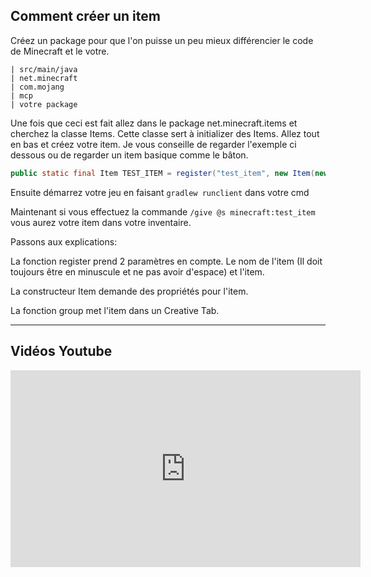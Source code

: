## Comment créer un item 


Créez un package pour que l'on puisse un peu mieux différencier le code de Minecraft et le votre.

```
| src/main/java
| net.minecraft
| com.mojang
| mcp
| votre package
```

Une fois que ceci est fait allez dans le package net.minecraft.items et cherchez la classe Items.
Cette classe sert à initializer des Items.
Allez tout en bas et créez votre item. Je vous conseille de regarder l'exemple ci dessous ou de regarder un item basique comme le bâton.

```Java
public static final Item TEST_ITEM = register("test_item", new Item(new Item.Properties().group(ItemGroup.TOOLS)));
```

Ensuite démarrez votre jeu en faisant ```gradlew runclient``` dans votre cmd

Maintenant si vous effectuez la commande ```/give @s minecraft:test_item``` vous aurez votre item dans votre inventaire.

Passons aux explications:

La fonction register prend 2 paramètres en compte. Le nom de l'item (Il doit toujours être en minuscule et ne pas avoir d'espace) et l'item.

La constructeur Item demande des propriétés pour l'item.

La fonction group met l'item dans un Creative Tab.

--------------

## Vidéos Youtube

<iframe width="560" height="315" src="https://www.youtube.com/embed/lfdvOVq5Kd0" title="Tutoriel Yotutube créer un block" frameborder="0" allow="accelerometer; autoplay; encrypted-media; gyroscope; picture-in-picture" allowfullscreen></iframe>
